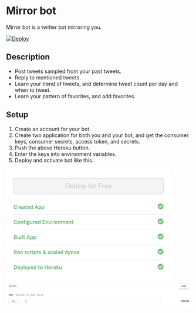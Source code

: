 # Mirror bot

Mirror bot is a twitter bot mirroring you.

[![Deploy](https://www.herokucdn.com/deploy/button.png)](https://heroku.com/deploy?template=https://github.com/naoty/mirror_bot)

## Description
* Post tweets sampled from your past tweets.
* Reply to mentioned tweets.
* Learn your trend of tweets, and determine tweet count per day and when to tweet.
* Learn your pattern of favorites, and add favorites.

## Setup
1. Create an account for your bot.
2. Create two application for both you and your bot, and get the consumer keys, consumer secrets, access token, and secrets.
3. Push the above Heroku button.
4. Enter the keys into environment variables.
5. Deploy and activate bot like this.

![deploy.png](screenshots/deploy.png)
![activate.gif](screenshots/activate.gif)

